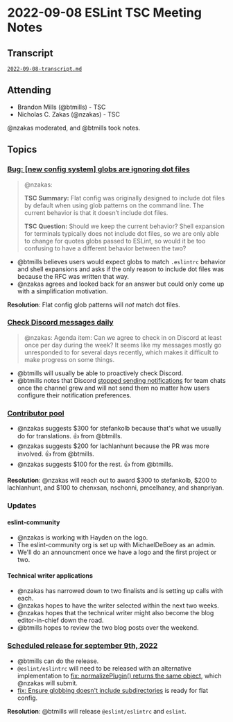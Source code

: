 # 2022-09-08 ESLint TSC Meeting Notes

## Transcript

[`2022-09-08-transcript.md`](2022-09-08-transcript.md)

## Attending

* Brandon Mills (@btmills) - TSC
* Nicholas C. Zakas (@nzakas) - TSC

@nzakas moderated, and @btmills took notes.

## Topics

### [Bug: [new config system] globs are ignoring dot files](https://github.com/eslint/eslint/issues/16265)

> @nzakas:
>
> **TSC Summary:** Flat config was originally designed to include dot files by default when using glob patterns on the command line. The current behavior is that it doesn’t include dot files.
>
> **TSC Question:** Should we keep the current behavior? Shell expansion for terminals typically does not include dot files, so we are only able to change for quotes globs passed to ESLint, so would it be too confusing to have a different behavior between the two?

* @btmills believes users would expect globs to match `.eslintrc` behavior and shell expansions and asks if the only reason to include dot files was because the RFC was written that way.
* @nzakas agrees and looked back for an answer but could only come up with a simplification motivation.

**Resolution**: Flat config glob patterns will _not_ match dot files.

### [Check Discord messages daily](https://github.com/eslint/tsc-meetings/issues/376)

> @nzakas: Agenda item: Can we agree to check in on Discord at least once per day during the week? It seems like my messages mostly go unresponded to for several days recently, which makes it difficult to make progress on some things.

* @btmills will usually be able to proactively check Discord.
* @btmills notes that Discord [stopped sending notifications](https://support.discord.com/hc/en-us/community/posts/360042890232-Push-notifications-for-large-servers-on-channel-by-channel-bases-) for team chats once the channel grew and will not send them no matter how users configure their notification preferences.

### [Contributor pool](https://github.com/issues?q=org%3Aeslint+label%3A%22contributor+pool%22+merged%3A%3E%3D2022-08-01+merged%3A%3C2022-09-01+)

* @nzakas suggests $300 for stefankolb because that's what we usually do for translations. :+1: from @btmills.
* @nzakas suggests $200 for lachlanhunt because the PR was more involved. :+1: from @btmills.
* @nzakas suggests $100 for the rest. :+1: from @btmills.

**Resolution**: @nzakas will reach out to award $300 to stefankolb, $200 to lachlanhunt, and $100 to chenxsan, nschonni, pmcelhaney, and shanpriyan.

### Updates

#### eslint-community

* @nzakas is working with Hayden on the logo.
* The eslint-community org is set up with MichaelDeBoey as an admin.
* We'll do an announcment once we have a logo and the first project or two.

#### Technical writer applications

* @nzakas has narrowed down to two finalists and is setting up calls with each.
* @nzakas hopes to have the writer selected within the next two weeks.
* @nzakas hopes that the technical writer might also become the blog editor-in-chief down the road.
* @btmills hopes to review the two blog posts over the weekend.

### [Scheduled release for september 9th, 2022](https://github.com/eslint/eslint/issues/16261)

* @btmills can do the release.
* `@eslint/eslintrc` will need to be released with an alternative implementation to [fix: normalizePlugin() returns the same object](https://github.com/eslint/eslintrc/pull/89), which @nzakas will submit.
* [fix: Ensure globbing doesn't include subdirectories](https://github.com/eslint/eslint/pull/16272) is ready for flat config.

**Resolution**: @btmills will release `@eslint/eslintrc` and `eslint`.
